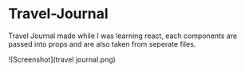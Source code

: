 # Travel-Journal
Travel Journal made while I was learning react, each components are passed into props and are also taken from seperate files.

![Screenshot](travel journal.png)
